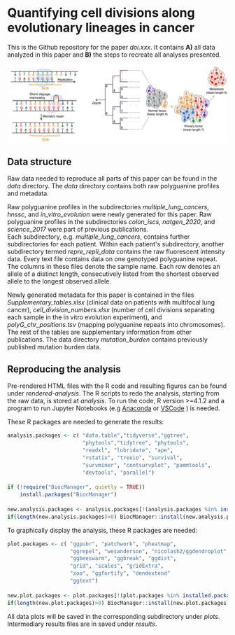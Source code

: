 # Quantifying cell divisions along evolutionary lineages in cancer

This is the Github repository  for the paper *doi.xxx*. It contains **A)** all data analyzed in this paper and **B)** the steps to recreate all analyses presented.

![Quantifying cell divisions along evolutionary lineages in cancer](/data/title_plot.png "Title plot")

## Data structure
Raw data needed to reproduce all parts of this paper can be found in the *data* directory. The *data* directory contains both raw polyguanine profiles and metadata.  

Raw polyguanine profiles in the subdirectories *multiple_lung_cancers*, *hnssc*, and *in_vitro_evolution* were newly generated for this paper. Raw polyguanine profiles in the subdirectories *colon_iscs*, *natgen_2020*, and *science_2017* were part of previous publications.  
Each subdirectory, e.g. *multiple_lung_cancers*, contains further subdirectories for each patient. Within each patient's subdirectory, another subdirectory termed *repre_repli_data* contains the raw fluorescent intensity data. Every text file contains data on one genotyped polyguanine repeat. The columns in these files denote the sample name. Each row denotes an allele of a distinct length, consecutively listed from the shortest observed allele to the longest observed allele.  

Newly generated metadata for this paper is contained in the files *Supplementary_tables.xlsx* (clinical data on patients with multifocal lung cancer), *cell_division_numbers.xlsx* (number of cell divisions separating  each sample in the in vitro evolution experiment), and *polyG_chr_positions.tsv* (mapping polyguanine repeats into chromosomes). The rest of the tables are supplementary information from other publications. The data directory *mutation_burden* contains previously published mutation burden data.

## Reproducing the analysis

Pre-rendered HTML files with the R code and resulting figures can be found under *rendered-analysis*. 
The R scripts to redo the analysis, starting from the raw data, is stored at *analysis*. To run the code, R version >=4.1.2 and a program to run Jupyter Notebooks (e.g <a href="https://docs.jupyter.org/en/latest/install/notebook-classic.html">Anaconda</a> or <a href="https://code.visualstudio.com/docs/datascience/jupyter-notebooks">VSCode</a> ) is needed.

These R packages are needed to generate the results:

```r
analysis.packages <- c( "data.table","tidyverse","ggtree",
                        "phytools","tidytree", "phytools", 
                        "readxl", "lubridate", "ape", 
                        "rstatix", "treeio", "survival",
                        "survminer", "contsurvplot", "pammtools",
                        "devtools", "parallel")

if (!require("BiocManager", quietly = TRUE))
    install.packages("BiocManager")

new.analysis.packages <- analysis.packages[!(analysis.packages %in% installed.packages()[,"Package"])]
if(length(new.analysis.packages)>0) BiocManager::install(new.analysis.packages)
```

To graphically display the analysis, these R packages are needed:

```r
plot.packages <- c( "ggpubr", "patchwork", "pheatmap", 
                    "ggrepel", "wesanderson", "nicolash2/ggdendroplot",
                    "ggbeeswarm", "ggbreak", "ggdist", 
                    "grid", "scales", "gridExtra",
		            "zoo", "ggfortify", "dendextend"
                    "ggtext")

new.plot.packages <- plot.packages[!(plot.packages %in% installed.packages()[,"Package"])]
if(length(new.plot.packages)>0) BiocManager::install(new.plot.packages)
```
All data plots will be saved in the corresponding subdirectory under *plots*. 
Intermediary results files are in saved under *results*.  